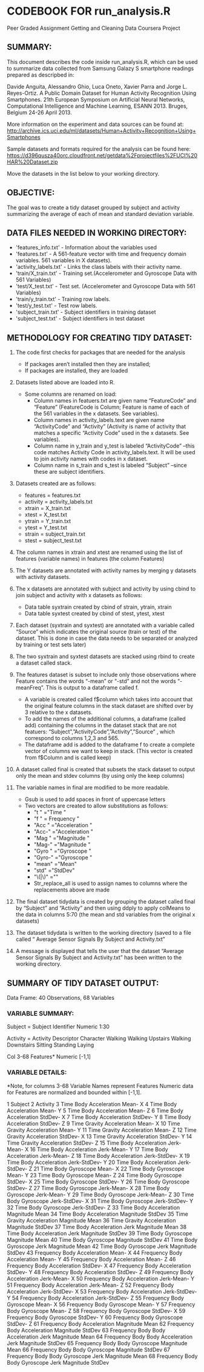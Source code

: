 # CODEBOOK FOR run_analysis.R
Peer Graded Assignment Getting and Cleaning Data Coursera Project

## SUMMARY:
This document describes the code inside run_analysis.R, which can be used to summarize data collected from Samsung Galazy S smartphone readings prepared as descripbed in:

Davide Anguita, Alessandro Ghio, Luca Oneto, Xavier Parra and Jorge L. Reyes-Ortiz. A Public Domain Dataset for Human Activity Recognition Using Smartphones. 21th European Symposium on Artificial Neural Networks, Computational Intelligence and Machine Learning, ESANN 2013. Bruges, Belgium 24-26 April 2013.

More information on the experiment and data sources can be found at: http://archive.ics.uci.edu/ml/datasets/Human+Activity+Recognition+Using+Smartphones

Sample datasets and formats required for the analysis can be found here:
https://d396qusza40orc.cloudfront.net/getdata%2Fprojectfiles%2FUCI%20HAR%20Dataset.zip

Move the datasets in the list below to your working directory.

## OBJECTIVE:
The goal was to create a tidy dataset grouped by subject and activity summarizing the average of each of mean and standard deviation variable.

## DATA FILES NEEDED IN WORKING DIRECTORY:
- 'features_info.txt'     - Information about the variables used 
- 'features.txt'          - A 561-feature vector with time and frequency domain variables.  561 variables in X datasets).
- 'activity_labels.txt'   - Links the class labels with their activity name.
- 'train/X_train.txt'     - Training set.(Accelerometer and Gyroscope Data with 561 Variables)
- 'test/X_test.txt'       - Test set.  (Accelerometer and Gyroscope Data with 561 Variables)
- 'train/y_train.txt'     - Training row labels.
- 'test/y_test.txt'       - Test row labels.
- 'subject_train.txt'     - Subject identifiers in training dataset
- 'subject_test.txt'      - Subject identifiers in test dataset

## METHODOLOGY FOR CREATING TIDY DATASET:
1. The code first checks for packages that are needed for the analysis
   - If packages aren’t installed then they are installed; 
   - If packages are installed, they are loaded

2.	Datasets listed above are loaded into R.
     - Some columns are renamed on load:
       - Column names in featuers.txt are given name “FeatureCode” and “Feature”  (FeatureCode is Column; Feature is name of each of the 561 variables in the x datasets.  See variables).
       - Column names in activity_labels.text are given name “ActivityCode” and “Activity”  (Activity is name of activity that matches a specific “Activity Code” used in the x datasets.  See variables).
       - Column name in y_train and y_test is labeled “ActivityCode” –this code matches Activity Code in activity_labels.text.  It will be used to join activity names with codes in x dataset.
       - Column name in s_train and s_test is labeled “Subject” –since these are subject identifiers.

3.	Datasets created are as follows:
     - features = features.txt
     - activity = activity_labels.txt
     - xtrain = X_train.txt
     - xtest = X_test.txt
     - ytrain = Y_train.txt
     - ytest = Y_test.txt
     - strain = subject_train.txt
     - stest = subject_test.txt

4.	The column names in xtrain and xtest are renamed using the list of features (variable names) in features  (the column Features)

5.	The Y datasets are annotated with activity names by merging y datasets with activity datasets.  

6.	The x datasets are annotated with subject and activity by using cbind to join subject and activity with x datasets as follows:
     - Data table syxtrain created by cbind of strain, ytrain, xtrain
     - Data table syxtest created by cbind of stest, ytest, xtest

7.	Each dataset (syxtrain and syxtest) are annotated with a variable called “Source” which indicates the original source (train or test) of the dataset.  This is done in case the data needs to be separated or analyzed by training or test sets later)

8.	The two syxtrain and syxtest datasets are stacked using rbind to create a dataset called stack.

9.	The features dataset is subset to include only those observations where Feature contains the words “-mean” or “-std” and not the words “-meanFreq”.  This is output to a dataframe called f.
     - A variable is created called f$column which takes into account that the original feature columns in the stack dataset are shifted over by 3 relative to the x datasets.
     - To add the names of the additional columns, a dataframe (called add) containing the columns in the dataset stack that are not featuers: “Subject”,”ActivityCode”,”Activity”,”Source” , which correspond to columns 1,2,3 and 565. 
     - The dataframe add is added to the dataframe f to create a complete vector of columns we want to keep in stack.  (This vector is created from f$Column and is called keep)

10.  A dataset called final is created that subsets the stack dataset to output only the mean and stdev columns (by using only the keep columns)

11. The variable names in final are modified to be more readable.
     - Gsub is used to add spaces in front of uppercase letters
     - Two vectors are created to allow substitutions as follows:
        - "t "  ="Time "
        - "f "  = Frequency "
       - "Acc "  ="Acceleration "
       - "Acc-"  ="Acceleration "
       - "Mag "  ="Magnitude "
       - "Mag-"  ="Magnitude "
       - "Gyro " ="Gyroscope "
       - "Gyro-" ="Gyroscope "
       - "mean"  ="Mean"
       - "std"  ="StdDev"
       - "\\(|\\)" =""
       - Str_replace_all is used to assign names to columns where the replacements above are made

12.	The final dataset tidydata is created by grouping the dataset called final by “Subject” and “Activity” and then using ddply to apply colMeans to the data in columns 5:70 (the mean and std variables from the original x datasets)

13.	The dataset tidydata is written to the working directory (saved to a file called “ Average Sensor Signals By Subject and Activity.txt”

14.	A message is displayed that tells the user that the dataset  “Average Sensor Signals By Subject and Activity.txt” has been written to the working directory.

## SUMMARY OF TIDY DATASET OUTPUT:
Data Frame:  40 Observations, 68 Variables

### VARIABLE SUMMARY:
Subject = Subject Identifier      Numeric      1:30

Activity = Activity Descriptor    Character    Walking
	                                            Walking Upstairs
	                                            Walking Downstairs
                                               Sitting
	                                            Standing
	                                            Laying

Col 3-68 Features*                 Numeric      [-1,1]

### VARIABLE DETAILS:
*Note, for columns 3-68 Variable Names represent Features
Numeric data for Features are normalized and bounded within [-1,1].


1                                                 Subject
2                                                Activity
3                          Time Body Acceleration Mean- X
4                          Time Body Acceleration Mean- Y
5                          Time Body Acceleration Mean- Z
6                        Time Body Acceleration StdDev- X
7                        Time Body Acceleration StdDev- Y
8                        Time Body Acceleration StdDev- Z
9                       Time Gravity Acceleration Mean- X
10                      Time Gravity Acceleration Mean- Y
11                      Time Gravity Acceleration Mean- Z
12                    Time Gravity Acceleration StdDev- X
13                    Time Gravity Acceleration StdDev- Y
14                    Time Gravity Acceleration StdDev- Z
15                    Time Body Acceleration Jerk-Mean- X
16                    Time Body Acceleration Jerk-Mean- Y
17                    Time Body Acceleration Jerk-Mean- Z
18                  Time Body Acceleration Jerk-StdDev- X
19                  Time Body Acceleration Jerk-StdDev- Y
20                  Time Body Acceleration Jerk-StdDev- Z
21                            Time Body Gyroscope Mean- X
22                            Time Body Gyroscope Mean- Y
23                            Time Body Gyroscope Mean- Z
24                          Time Body Gyroscope StdDev- X
25                          Time Body Gyroscope StdDev- Y
26                          Time Body Gyroscope StdDev- Z
27                       Time Body Gyroscope Jerk-Mean- X
28                       Time Body Gyroscope Jerk-Mean- Y
29                       Time Body Gyroscope Jerk-Mean- Z
30                     Time Body Gyroscope Jerk-StdDev- X
31                     Time Body Gyroscope Jerk-StdDev- Y
32                     Time Body Gyroscope Jerk-StdDev- Z
33                  Time Body Acceleration Magnitude Mean
34                Time Body Acceleration Magnitude StdDev
35               Time Gravity Acceleration Magnitude Mean
36             Time Gravity Acceleration Magnitude StdDev
37             Time Body Acceleration Jerk Magnitude Mean
38           Time Body Acceleration Jerk Magnitude StdDev
39                     Time Body Gyroscope Magnitude Mean
40                   Time Body Gyroscope Magnitude StdDev
41                Time Body Gyroscope Jerk Magnitude Mean
42              Time Body Gyroscope Jerk Magnitude StdDev
43                    Frequency Body Acceleration Mean- X
44                    Frequency Body Acceleration Mean- Y
45                    Frequency Body Acceleration Mean- Z
46                  Frequency Body Acceleration StdDev- X
47                  Frequency Body Acceleration StdDev- Y
48                  Frequency Body Acceleration StdDev- Z
49               Frequency Body Acceleration Jerk-Mean- X
50               Frequency Body Acceleration Jerk-Mean- Y
51               Frequency Body Acceleration Jerk-Mean- Z
52             Frequency Body Acceleration Jerk-StdDev- X
53             Frequency Body Acceleration Jerk-StdDev- Y
54             Frequency Body Acceleration Jerk-StdDev- Z
55                       Frequency Body Gyroscope Mean- X
56                       Frequency Body Gyroscope Mean- Y
57                       Frequency Body Gyroscope Mean- Z
58                     Frequency Body Gyroscope StdDev- X
59                     Frequency Body Gyroscope StdDev- Y
60                     Frequency Body Gyroscope StdDev- Z
61             Frequency Body Acceleration Magnitude Mean
62           Frequency Body Acceleration Magnitude StdDev
63   Frequency Body Body Acceleration Jerk Magnitude Mean
64 Frequency Body Body Acceleration Jerk Magnitude StdDev
65           Frequency Body Body Gyroscope Magnitude Mean
66         Frequency Body Body Gyroscope Magnitude StdDev
67      Frequency Body Body Gyroscope Jerk Magnitude Mean
68    Frequency Body Body Gyroscope Jerk Magnitude StdDev


